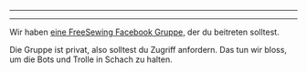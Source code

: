 - - -
- - -

Wir haben [eine FreeSewing Facebook Gruppe,](https://www.facebook.com/groups/627769821272714) der du beitreten solltest.

Die Gruppe ist privat, also solltest du Zugriff anfordern. Das tun wir bloss, um die Bots und Trolle in Schach zu halten.
